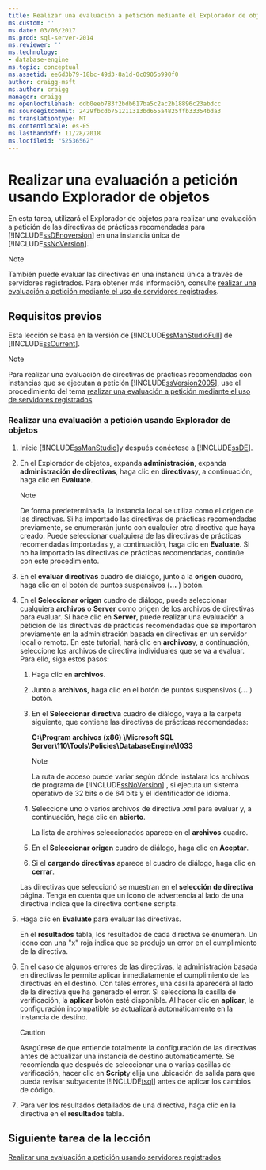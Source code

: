 ```yaml
---
title: Realizar una evaluación a petición mediante el Explorador de objetos | Microsoft Docs
ms.custom: ''
ms.date: 03/06/2017
ms.prod: sql-server-2014
ms.reviewer: ''
ms.technology:
- database-engine
ms.topic: conceptual
ms.assetid: ee6d3b79-18bc-49d3-8a1d-0c0905b990f0
author: craigg-msft
ms.author: craigg
manager: craigg
ms.openlocfilehash: ddb0eeb783f2bdb617ba5c2ac2b18896c23abdcc
ms.sourcegitcommit: 2429fbcdb751211313bd655a4825ffb33354bda3
ms.translationtype: MT
ms.contentlocale: es-ES
ms.lasthandoff: 11/28/2018
ms.locfileid: "52536562"
---
```

# <a name="perform-an-on-demand-evaluation-by-using-object-explorer"></a>Realizar una evaluación a petición usando Explorador de objetos
  En esta tarea, utilizará el Explorador de objetos para realizar una evaluación a petición de las directivas de prácticas recomendadas para [!INCLUDE[ssDEnoversion](../includes/ssdenoversion-md.md)] en una instancia única de [!INCLUDE[ssNoVersion](../includes/ssnoversion-md.md)].  
  
> [!NOTE]  
>  También puede evaluar las directivas en una instancia única a través de servidores registrados. Para obtener más información, consulte [realizar una evaluación a petición mediante el uso de servidores registrados](../../2014/tutorials/perform-an-on-demand-evaluation-by-using-registered-servers.md).  
  
## <a name="prerequisites"></a>Requisitos previos  
 Esta lección se basa en la versión de [!INCLUDE[ssManStudioFull](../includes/ssmanstudiofull-md.md)] de [!INCLUDE[ssCurrent](../includes/sscurrent-md.md)].  
  
> [!NOTE]  
>  Para realizar una evaluación de directivas de prácticas recomendadas con instancias que se ejecutan a petición [!INCLUDE[ssVersion2005](../includes/ssversion2005-md.md)], use el procedimiento del tema [realizar una evaluación a petición mediante el uso de servidores registrados](../../2014/tutorials/perform-an-on-demand-evaluation-by-using-registered-servers.md).  
  
### <a name="to-perform-an-on-demand-evaluation-by-using-object-explorer"></a>Realizar una evaluación a petición usando Explorador de objetos  
  
1.  Inicie [!INCLUDE[ssManStudio](../includes/ssmanstudio-md.md)]y después conéctese a [!INCLUDE[ssDE](../includes/ssde-md.md)].  
  
2.  En el Explorador de objetos, expanda **administración**, expanda **administración de directivas**, haga clic en **directivas**y, a continuación, haga clic en **Evaluate**.  
  
    > [!NOTE]  
    >  De forma predeterminada, la instancia local se utiliza como el origen de las directivas. Si ha importado las directivas de prácticas recomendadas previamente, se enumerarán junto con cualquier otra directiva que haya creado. Puede seleccionar cualquiera de las directivas de prácticas recomendadas importadas y, a continuación, haga clic en **Evaluate**. Si no ha importado las directivas de prácticas recomendadas, continúe con este procedimiento.  
  
3.  En el **evaluar directivas** cuadro de diálogo, junto a la **origen** cuadro, haga clic en el botón de puntos suspensivos (**...** ) botón.  
  
4.  En el **Seleccionar origen** cuadro de diálogo, puede seleccionar cualquiera **archivos** o **Server** como origen de los archivos de directivas para evaluar. Si hace clic en **Server**, puede realizar una evaluación a petición de las directivas de prácticas recomendadas que se importaron previamente en la administración basada en directivas en un servidor local o remoto. En este tutorial, hará clic en **archivos**y, a continuación, seleccione los archivos de directiva individuales que se va a evaluar. Para ello, siga estos pasos:  
  
    1.  Haga clic en **archivos**.  
  
    2.  Junto a **archivos**, haga clic en el botón de puntos suspensivos (**...** ) botón.  
  
    3.  En el **Seleccionar directiva** cuadro de diálogo, vaya a la carpeta siguiente, que contiene las directivas de prácticas recomendadas:  
  
         **C:\Program archivos (x86) \Microsoft SQL Server\110\Tools\Policies\DatabaseEngine\1033**  
  
        > [!NOTE]  
        >  La ruta de acceso puede variar según dónde instalara los archivos de programa de [!INCLUDE[ssNoVersion](../includes/ssnoversion-md.md)] , si ejecuta un sistema operativo de 32 bits o de 64 bits y el identificador de idioma.  
  
    4.  Seleccione uno o varios archivos de directiva .xml para evaluar y, a continuación, haga clic en **abierto**.  
  
         La lista de archivos seleccionados aparece en el **archivos** cuadro.  
  
    5.  En el **Seleccionar origen** cuadro de diálogo, haga clic en **Aceptar**.  
  
    6.  Si el **cargando directivas** aparece el cuadro de diálogo, haga clic en **cerrar**.  
  
     Las directivas que seleccionó se muestran en el **selección de directiva** página. Tenga en cuenta que un icono de advertencia al lado de una directiva indica que la directiva contiene scripts.  
  
5.  Haga clic en **Evaluate** para evaluar las directivas.  
  
     En el **resultados** tabla, los resultados de cada directiva se enumeran. Un icono con una "x" roja indica que se produjo un error en el cumplimiento de la directiva.  
  
6.  En el caso de algunos errores de las directivas, la administración basada en directivas le permite aplicar inmediatamente el cumplimiento de las directivas en el destino. Con tales errores, una casilla aparecerá al lado de la directiva que ha generado el error. Si selecciona la casilla de verificación, la **aplicar** botón esté disponible. Al hacer clic en **aplicar**, la configuración incompatible se actualizará automáticamente en la instancia de destino.  
  
    > [!CAUTION]  
    >  Asegúrese de que entiende totalmente la configuración de las directivas antes de actualizar una instancia de destino automáticamente. Se recomienda que después de seleccionar una o varias casillas de verificación, hacer clic en **Script**y elija una ubicación de salida para que pueda revisar subyacente [!INCLUDE[tsql](../includes/tsql-md.md)] antes de aplicar los cambios de código.  
  
7.  Para ver los resultados detallados de una directiva, haga clic en la directiva en el **resultados** tabla.  
  
## <a name="next-task-in-lesson"></a>Siguiente tarea de la lección  
 [Realizar una evaluación a petición usando servidores registrados](../../2014/tutorials/perform-an-on-demand-evaluation-by-using-registered-servers.md)  
  
  
